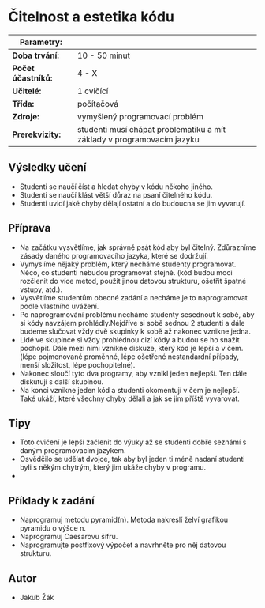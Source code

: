 # Čitelnost a estetika kódu
| Parametry: |  |
| ------ | ------ |
| **Doba trvání:** | 10 - 50 minut |
| **Počet účastníků:** | 4 - X |
| **Učitelé:**  | 1 cvičící |
| **Třída:** | počítačová |
| **Zdroje:** | vymyšlený programovací problém |
| **Prerekvizity:** | studenti musí chápat problematiku a mít základy v programovacím jazyku
## Výsledky učení
* Studenti se naučí číst a hledat chyby v kódu někoho jiného.
* Studenti se naučí klást větší důraz na psaní čitelného kódu.
* Studenti uvidí jaké chyby dělají ostatní a do budoucna se jim vyvarují.

## Příprava
* Na začátku vysvětlíme, jak správně psát kód aby byl čitelný. Zdůrazníme zásady daného programovacího jazyka, které se dodržují.
* Vymyslíme nějaký problém, který necháme studenty programovat. Něco, co studenti nebudou programovat stejně. (kód budou moci rozčlenit do více metod, použít jinou datovou strukturu, ošetřit špatné vstupy, atd.).
* Vysvětlíme studentům obecné zadání a necháme je to naprogramovat podle vlastního uvážení.
* Po naprogramování problému necháme studenty sesednout k sobě, aby si kódy navzájem prohlédly.Nejdříve si sobě sednou 2 studenti a dále budeme slučovat vždy dvě skupinky k sobě až nakonec vznikne jedna.
* Lidé ve skupince si vždy prohlédnou cizí kódy a budou se ho snažit pochopit. Dále mezi nimi vznikne diskuze, který kód je lepší a v čem. (lépe pojmenované proměnné, lépe ošetřené nestandardní případy, menší složitost, lépe pochopitelné).
* Nakonec sloučí tyto dva programy, aby vznikl jeden nejlepší. Ten dále diskutují s další skupinou. 
* Na konci vznikne jeden kód a studenti okomentují v čem je nejlepší. Také ukáží, které všechny chyby dělali a jak se jim příště vyvarovat.

## Tipy
* Toto cvičení je lepší začlenit do výuky až se studenti dobře seznámí s daným programovacím jazykem. 
* Osvědčilo se udělat dvojce, tak aby byl jeden ti méně nadaní studenti byli s někým chytrým, který jim ukáže chyby v programu.
* 

## Příklady k zadání
* Naprogramuj metodu pyramid(n). Metoda nakreslí želví grafikou pyramidu o výšce n.
* Naprogramuj Caesarovu šifru.
* Naprogramujte postfixový výpočet a navrhněte pro něj datovou strukturu.

## Autor
* Jakub Žák 
